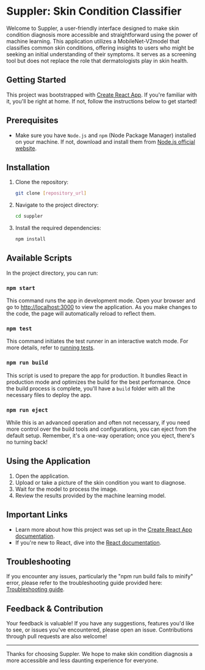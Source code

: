 
# Suppler: Skin Condition Classifier

Welcome to Suppler, a user-friendly interface designed to make skin condition diagnosis more accessible and straightforward using the power of machine learning. This application utilizes a MobileNet-V2model that classifies common skin conditions, offering insights to users who might be seeking an initial understanding of their symptoms. It serves as a screening tool but does not replace the role that dermatologists play in skin health.

## Getting Started

This project was bootstrapped with [Create React App](https://github.com/facebook/create-react-app). If you're familiar with it, you'll be right at home. If not, follow the instructions below to get started!

## Prerequisites

- Make sure you have `Node.js` and `npm` (Node Package Manager) installed on your machine. If not, download and install them from [Node.js official website](https://nodejs.org/).

## Installation

1. Clone the repository:
   ```bash
   git clone [repository_url]
   ```

2. Navigate to the project directory:
   ```bash
   cd suppler
   ```

3. Install the required dependencies:
   ```bash
   npm install
   ```

## Available Scripts

In the project directory, you can run:

### `npm start`

This command runs the app in development mode. Open your browser and go to [http://localhost:3000](http://localhost:3000) to view the application. As you make changes to the code, the page will automatically reload to reflect them.

### `npm test`

This command initiates the test runner in an interactive watch mode. For more details, refer to [running tests](https://facebook.github.io/create-react-app/docs/running-tests).

### `npm run build`

This script is used to prepare the app for production. It bundles React in production mode and optimizes the build for the best performance. Once the build process is complete, you'll have a `build` folder with all the necessary files to deploy the app.

### `npm run eject`

While this is an advanced operation and often not necessary, if you need more control over the build tools and configurations, you can eject from the default setup. Remember, it's a one-way operation; once you eject, there's no turning back!

## Using the Application

1. Open the application.
2. Upload or take a picture of the skin condition you want to diagnose.
3. Wait for the model to process the image.
4. Review the results provided by the machine learning model.

## Important Links

- Learn more about how this project was set up in the [Create React App documentation](https://facebook.github.io/create-react-app/docs/getting-started).
- If you're new to React, dive into the [React documentation](https://reactjs.org/).

## Troubleshooting

If you encounter any issues, particularly the "npm run build fails to minify" error, please refer to the troubleshooting guide provided here: [Troubleshooting guide](https://facebook.github.io/create-react-app/docs/troubleshooting#npm-run-build-fails-to-minify).

## Feedback & Contribution

Your feedback is valuable! If you have any suggestions, features you'd like to see, or issues you've encountered, please open an issue. Contributions through pull requests are also welcome!

---

Thanks for choosing Suppler. We hope to make skin condition diagnosis a more accessible and less daunting experience for everyone.
